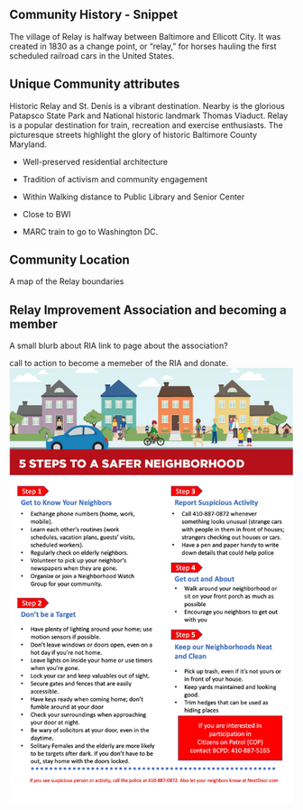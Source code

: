 ## Community History - Snippet 

The village of Relay is halfway between Baltimore and Ellicott City. It was created in 1830 as a change point, or “relay,” for horses hauling the first scheduled railroad cars in the United States.

## Unique Community attributes

Historic Relay and St. Denis is a vibrant destination. Nearby is the glorious Patapsco State Park and National historic landmark Thomas Viaduct. Relay is a popular destination for train, recreation and exercise enthusiasts. The picturesque streets highlight the glory of historic Baltimore County Maryland. 

* Well-preserved residential architecture

* Tradition of activism and community engagement

* Within Walking distance to Public Library and Senior Center

* Close to BWI

* MARC train to go to Washington DC.


## Community Location

A map of the Relay boundaries

## Relay Improvement Association and becoming a member

A small blurb about RIA link to page about the association?

call to action to become a memeber of the RIA and donate.
![](safe_neighborhood_flier.jpg)
